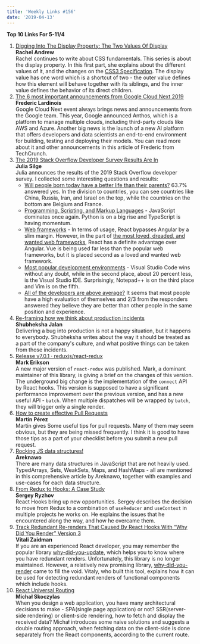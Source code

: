 ```yaml
---
title: 'Weekly Links #156'
date: '2019-04-13'
---
```


**Top 10 Links For 5-11/4**

1. [Digging Into The Display Property: The Two Values Of Display](https://www.smashingmagazine.com/2019/04/display-two-value/)  
   **Rachel Andrew**  
   Rachel continues to write about CSS fundamentals. This series is about the display property. In this first part, she explains about the different values of it, and the changes on the [CSS3 Specification](https://www.w3.org/TR/css-display-3/). The display value has one word which is a shortcut of two - the outer value defines how this element will behave together with its siblings, and the inner value defines the behavior of its direct children.
2. [The 6 most important announcements from Google Cloud Next 2019](https://techcrunch.com/2019/04/10/the-6-most-important-announcements-from-google-cloud-next-2019/)  
   **Frederic Lardinois**  
   Google Cloud Next event always brings news and announcements from the Google team. This year, Google announced Anthos, which is a platform to manage multiple clouds, including third-party clouds like AWS and Azure.
   Another big news is the launch of a new AI platform that offers developers and data scientists an end-to-end environment for building, testing and deploying their models. You can read more about it and other announcements in this article of Frederic from TechCrunch.
3. [The 2019 Stack Overflow Developer Survey Results Are In](https://stackoverflow.blog/2019/04/09/the-2019-stack-overflow-developer-survey-results-are-in/)  
   **Julia Silge**  
   Julia announces the results of the 2019 Stack Overflow developer survey. I collected some interesting questions and results:
   - [Will people born today have a better life than their parents?](https://insights.stackoverflow.com/survey/2019?#developer-profile-_-will-people-born-today-have-a-better-life-than-their-parents) 63.7% answered yes. In the division to countries, you can see countries like China, Russia, Iran, and Israel on the top, while the countries on the bottom are Belgium and France.
   - [Programming, Scripting, and Markup Languages](https://insights.stackoverflow.com/survey/2019?#technology-_-programming-scripting-and-markup-languages) - JavaScript dominates once again. Python is on a big rise and TypeScript is having momentum.
   - [Web frameworks](https://insights.stackoverflow.com/survey/2019?#technology-_-web-frameworks) - In terms of usage, React bypasses Angular by a slim margin. However, in the part of [the most loved, dreaded, and wanted web frameworks](https://insights.stackoverflow.com/survey/2019?#technology-_-most-loved-dreaded-and-wanted-web-frameworks), React has a definite advantage over Angular. Vue is being used far less than the popular web frameworks, but it is placed second as a loved and wanted web framework.
   - [Most popular development environments](https://insights.stackoverflow.com/survey/2019?#technology-_-most-popular-development-environments) - Visual Studio Code wins without any doubt, while in the second place, about 20 percent less, is the Visual Studio IDE. Surprisingly, Notepad++ is on the third place and Vim is on the fifth.
   - [All of the developers are above average?](https://insights.stackoverflow.com/survey/2019?#developer-profile-_-all-of-the-developers-are-above-average) It seems that most people have a high evaluation of themselves and 2/3 from the responders answered they believe they are better than other people in the same position and experience.
4. [Re-framing how we think about production incidents](https://shubheksha.com/posts/2019/04/re-framing-how-we-think-about-production-incidents/)  
   **Shubheksha Jalan**  
   Delivering a bug into production is not a happy situation, but it happens to everybody. Shubheksha writes about the way it should be treated as a part of the company's culture, and what positive things can be taken from those incidents.
5. [Release v7.0.1 · reduxjs/react-redux](https://github.com/reduxjs/react-redux/releases/tag/v7.0.1)  
   **Mark Erikson**  
   A new major version of `react-redux` was published. Mark, a dominant maintainer of this library, is giving a brief on the changes of this version. The underground big change is the implementation of the `connect` API by React hooks. This version is supposed to have a significant performance improvement over the previous version, and has a new useful API - `batch`. When multiple dispatches will be wrapped by `batch`, they will trigger only a single render.
6. [How to create effective Pull Requests](https://dev.to/mpermar/how-to-create-effective-pull-requests-2m8e)  
   **Martín Pérez**  
   Martín gives Some useful tips for pull requests. Many of them may seem obvious, but they are being missed frequently. I think it is good to have those tips as a part of your checklist before you submit a new pull request.
7. [Rocking JS data structures!](https://areknawo.com/rocking-js-data-structures/)  
   **Areknawo**  
   There are many data structures in JavaScript that are not heavily used. TypedArrays, Sets, WeakSets, Maps, and HashMaps - all are mentioned in this comprehensive article by Areknawo, together with examples and use-cases for each data structure.
8. [From Redux to Hooks: A Case Study](https://staleclosures.dev/from-redux-to-hooks-case-study/)  
   **Sergey Ryzhov**  
   React Hooks bring up new opportunities. Sergey describes the decision to move from Redux to a combination of `useReducer` and `useContext` in multiple projects he works on. He explains the issues that he encountered along the way, and how he overcame them.
9. [Track Redundant Re-renders That Caused By React Hooks With “Why Did You Render” Version 3](https://medium.com/welldone-software/track-redundant-re-renders-that-caused-by-hooks-with-why-did-you-render-version-3-504468deb653)  
   **Vitali Zaidman**  
   If you are an experienced React developer, you may remember the popular library [why-did-you-update](https://www.npmjs.com/package/why-did-you-update), which helps you to know where you have redundant renders. Unfortunately, this library is no longer maintained. However, a relatively new promising library, [why-did-you-render](https://github.com/welldone-software/why-did-you-render) came to fill the void. Vitaly, who built this tool, explains how it can be used for detecting redundant renders of functional components which include hooks.
10. [React Universal Routing](https://levelup.gitconnected.com/react-universal-routing-94215253d9)  
    **Michał Skoczylas**  
    When you design a web application, you have many architectural decisions to make - SPA(single page application) or not? SSR(server-side rendering) or client-side rendering, how to fetch and display the received data? Michał introduces some naive solutions and suggests a double routing approach, when fetching data on the client-side is done separately from the React components, according to the current route.
